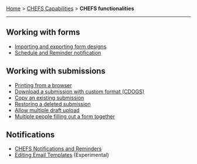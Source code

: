 [Home](.) > [CHEFS Capabilities](CHEFS-Capabilities) > **CHEFS functionalities**
***

## Working with forms
* [Importing and exporting form designs](Importing-and-exporting-form-designs)
* [Schedule and Reminder notification](Schedule-and-Reminder-notification)

## Working with submissions
* [Printing from a browser](Printing-from-a-browser)
* [Download a submission with custom format (CDOGS)](Download-a-submission-with-custom-format-(CDOGS))
* [Copy an existing submission](Copy-an-existing-submission)
* [Restoring a deleted submission](Restoring-a-deleted-submission)
* [Allow multiple draft upload](Allow-multiple-draft-upload)
* [Multiple people filling out a form together](creating-submission-team)

## Notifications
* [CHEFS Notifications and Reminders](CHEFS-Notifications-and-Reminders)
* [Editing Email Templates](Editing-Email-Templates) (Experimental)
